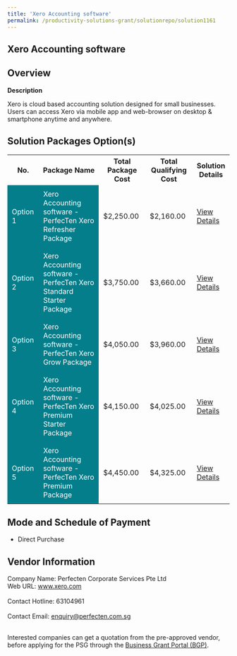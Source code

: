 ```yaml
---
title: 'Xero Accounting software'
permalink: /productivity-solutions-grant/solutionrepo/solution1161
---
```


## Xero Accounting software

## Overview

**Description**

Xero is cloud based accounting solution designed for small businesses. Users can access Xero via mobile app and web-browser on desktop & smartphone anytime and anywhere.

## Solution Packages Option(s)

<table>
<tr>
<th><b>No.</b></th>
<th><b>Package Name</b></th>
<th><b>Total Package Cost</b></th>
<th><b>Total Qualifying Cost</b></th>
<th><b>Solution Details</b></th>
</tr>
<tr>
<td style='padding: 10px; background-color: #037E8A; color: #FFFFFF;'>Option 1</td>
<td style='padding: 10px; background-color: #037E8A; color: #FFFFFF;'>Xero Accounting software - PerfecTen Xero Refresher Package</td>
<td style='padding: 10px;'>$2,250.00</td>
<td style='padding: 10px;'>$2,160.00</td>
<td style='padding: 10px;'><a href='/images/psg/Desensitised_Perfecten_Corporate_Services_Annex_3_CR_wef_21_April_2022_Part_1.pdf' target='_blank'>View Details</a></td>
</tr>
<tr>
<td style='padding: 10px; background-color: #037E8A; color: #FFFFFF;'>Option 2</td>
<td style='padding: 10px; background-color: #037E8A; color: #FFFFFF;'>Xero Accounting software - PerfecTen Xero Standard Starter Package</td>
<td style='padding: 10px;'>$3,750.00</td>
<td style='padding: 10px;'>$3,660.00</td>
<td style='padding: 10px;'><a href='/images/psg/Desensitised_Perfecten_Corporate_Services_Annex_3_CR_wef_21_April_2022_Part_2.pdf' target='_blank'>View Details</a></td>
</tr>
<tr>
<td style='padding: 10px; background-color: #037E8A; color: #FFFFFF;'>Option 3</td>
<td style='padding: 10px; background-color: #037E8A; color: #FFFFFF;'>Xero Accounting software - PerfecTen Xero Grow Package</td>
<td style='padding: 10px;'>$4,050.00</td>
<td style='padding: 10px;'>$3,960.00</td>
<td style='padding: 10px;'><a href='/images/psg/Desensitised_Perfecten_Corporate_Services_Annex_3_CR_wef_21_April_2022_Part_3.pdf' target='_blank'>View Details</a></td>
</tr>
<tr>
<td style='padding: 10px; background-color: #037E8A; color: #FFFFFF;'>Option 4</td>
<td style='padding: 10px; background-color: #037E8A; color: #FFFFFF;'>Xero Accounting software - PerfecTen Xero Premium Starter Package</td>
<td style='padding: 10px;'>$4,150.00</td>
<td style='padding: 10px;'>$4,025.00</td>
<td style='padding: 10px;'><a href='/images/psg/Desensitised_Perfecten_Corporate_Services_Annex_3_CR_wef_21_April_2022_Part_4.pdf' target='_blank'>View Details</a></td>
</tr>
<tr>
<td style='padding: 10px; background-color: #037E8A; color: #FFFFFF;'>Option 5</td>
<td style='padding: 10px; background-color: #037E8A; color: #FFFFFF;'>Xero Accounting software - PerfecTen Xero Premium Package</td>
<td style='padding: 10px;'>$4,450.00</td>
<td style='padding: 10px;'>$4,325.00</td>
<td style='padding: 10px;'><a href='/images/psg/Desensitised_Perfecten_Corporate_Services_Annex_3_CR_wef_21_April_2022_Part_5.pdf' target='_blank'>View Details</a></td>
</tr>
</table>

## Mode and Schedule of Payment

 - Direct Purchase

## Vendor Information

 Company Name: Perfecten Corporate Services Pte Ltd<br>Web URL: www.xero.com <br><br>Contact Hotline: 63104961 <br><br>Contact Email: enquiry@perfecten.com.sg <br><br>

Interested companies can get a quotation from the pre-approved vendor, before applying for the PSG through the <a href='https://www.businessgrants.gov.sg/' target='_blank' rel='noopener'>Business Grant Portal (BGP)</a>.

<script src="/jquery/resize-tables.js"></script>
